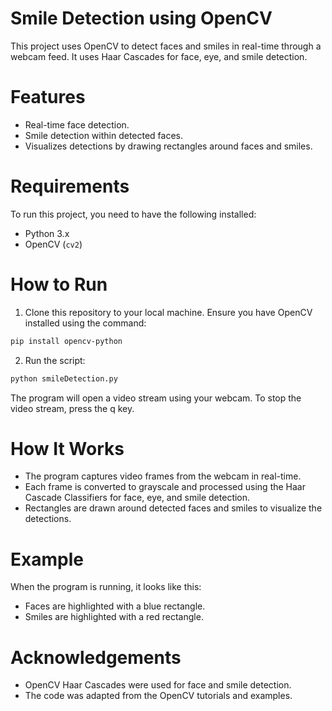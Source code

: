 # Smile Detection using OpenCV

This project uses OpenCV to detect faces and smiles in real-time through a webcam feed. It uses Haar Cascades for face, eye, and smile detection.

# Features
- Real-time face detection.
- Smile detection within detected faces.
- Visualizes detections by drawing rectangles around faces and smiles.

# Requirements
To run this project, you need to have the following installed:
- Python 3.x
- OpenCV (`cv2`)

# How to Run
1. Clone this repository to your local machine.
Ensure you have OpenCV installed using the command:
``` bash
pip install opencv-python
```
2. Run the script:
``` bash
python smileDetection.py
```
The program will open a video stream using your webcam. To stop the video stream, press the q key.

# How It Works
- The program captures video frames from the webcam in real-time.
- Each frame is converted to grayscale and processed using the Haar Cascade Classifiers for face, eye, and smile detection.
- Rectangles are drawn around detected faces and smiles to visualize the detections.
  
# Example
When the program is running, it looks like this:
- Faces are highlighted with a blue rectangle.
- Smiles are highlighted with a red rectangle.

# Acknowledgements
- OpenCV Haar Cascades were used for face and smile detection.
- The code was adapted from the OpenCV tutorials and examples.
